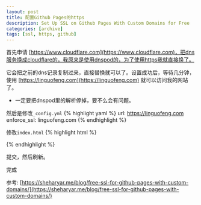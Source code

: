 ```yaml
---
layout: post
title: 配置Github Pages的https
description: Set Up SSL on Github Pages With Custom Domains for Free
categories: [archive]
tags: [ssl, https, github]
---
```


首先申请 [https://www.cloudflare.com](https://www.cloudflare.com)，把dns服务换成cloudflare的，我原来是使用dnspod的，为了使用https我就直接换了。

它会把之前的dns记录复制过来，直接替换就可以了。设置成功后，等待几分钟，使用 [https://linguofeng.com](https://linguofeng.com) 就可以访问我的网站了。

* 一定要把dnspod里的解析停掉，要不么会有问题。

然后是修改`_config.yml`
{% highlight yaml %}
url: https://linguofeng.com
enforce_ssl: linguofeng.com
{% endhighlight %}

修改`index.html`
{% highlight html %}
<link rel="canonical" href="{ { site.url } }{ { page.url } }" />
<script type="text/javascript">
    var host = "linguofeng.com";
    if ((host == window.location.host) && (window.location.protocol != "https:"))
        window.location.protocol = "https";
</script>
{% endhighlight %}

提交，然后刷新。

完成

参考:
[https://sheharyar.me/blog/free-ssl-for-github-pages-with-custom-domains/](https://sheharyar.me/blog/free-ssl-for-github-pages-with-custom-domains/)
